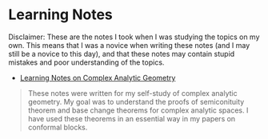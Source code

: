 # Learning Notes

Disclaimer: These are the notes I took when I was studying the topics on my own. This means that I was a novice when writing these notes (and I may still be a novice to this day), and that these notes may contain stupid mistakes and poor understanding of the topics.


- [Learning Notes on Complex Analytic Geometry](Files/2022_CAG.pdf)
 > These notes were written for my self-study of complex analytic geometry. My goal was to understand the proofs of semiconituity theorem and base change theorems for complex analytic spaces. I have used these theorems in an essential way in my papers on conformal blocks.



